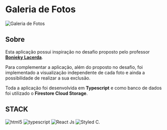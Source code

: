# Galeria de Fotos

![Galeria de Fotos](https://user-images.githubusercontent.com/95001642/172880056-12ee6ceb-7965-467c-b467-95279600eef7.gif)


<h2>Sobre</h2>
<p>Esta aplicação possui inspiração no desafio proposto pelo professor <a href="https://www.youtube.com/c/BoniekyLacerdaLeal"><b>Bonieky Lacerda</b><a/>.</p>
<p>Para complementar a aplicação, além do proposto no desafio, foi implementado a visualização independente de cada foto e ainda a possibilidade de realizar a sua exclusão.</p>
<p>Toda a aplicação foi desenvolvida em <b>Typescript</b> e como banco de dados foi utilizado o <b>Firestore Cloud Storage</b>.</p>

<h2>STACK</h2>
<div style='display: inline_block'>
  <img align='center' alt='html5' src='https://img.shields.io/badge/HTML5-E34F26?style=for-the-badge&logo=html5&logoColor=white' />
  <img align='center' alt='typescript' src='https://img.shields.io/badge/typescript-%23007ACC.svg?style=for-the-badge&logo=typescript&logoColor=white' />
  <img align='center' alt='React Js' src='https://img.shields.io/badge/React-20232A?style=for-the-badge&logo=react&logoColor=61DAFB' />
  <img align='center' alt='Styled C.' src='https://img.shields.io/badge/styled--components-DB7093?style=for-the-badge&logo=styled-components&logoColor=white') />  
</div>
